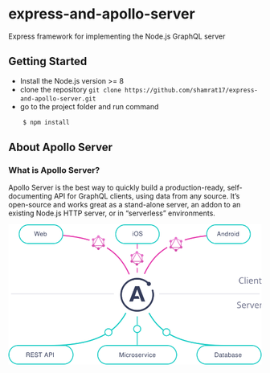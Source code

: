 # express-and-apollo-server
Express framework for implementing the Node.js GraphQL server 

## Getting Started
- Install the Node.js version >= 8
- clone the repository `git clone https://github.com/shamrat17/express-and-apollo-server.git`
- go to the project folder and run command
```bash
    $ npm install
```

## About Apollo Server
### What is Apollo Server?
Apollo Server is the best way to quickly build a production-ready, self-documenting API for GraphQL clients, using data from any source.
It’s open-source and works great as a stand-alone server, an addon to an existing Node.js HTTP server, or in “serverless” environments.

<img alt="Docker container" src="./apollo.svg" />
